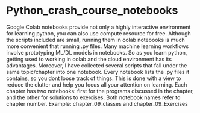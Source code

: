 # Python_crash_course_notebooks
Google Colab notebooks provide not only a highly interactive environment for learning python, you can also use compute resource for free. Although the scripts included are small, running them in colab notebooks is much more convenient that running .py files. Many machine learning workflows involve prototyping ML/DL models in notebooks. So as you learn python, getting used to working in colab and the cloud environment has its advantages.
Moreover, I have collected several scripts that fall under the same topic/chapter into one notebook. Every notebook lists the .py files it contains, so you dont loose track of things. This is done with a view to reduce the clutter and help you focus all your attention on learning. 
Each chapter has two notebooks: first for the programs discussed in the chapter, and the other for solutions to exercises. Both notebook names refer to chapter number. Example: chapter_09_classes and chapter_09_Exercises 
